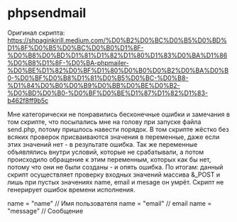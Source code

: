 # phpsendmail

Оригинал скрипта: https://shpaginkirill.medium.com/%D0%B2%D0%BC%D0%B5%D0%BD%D1%8F%D0%B5%D0%BC%D0%B0%D1%8F-%D0%B8%D0%BD%D1%81%D1%82%D1%80%D1%83%D0%BA%D1%86%D0%B8%D1%8F-%D0%BA-phpmailer-%D0%BE%D1%82%D0%BF%D1%80%D0%B0%D0%B2%D0%BA%D0%B0-%D0%BF%D0%B8%D1%81%D0%B5%D0%BC-%D0%B8-%D1%84%D0%B0%D0%B9%D0%BB%D0%BE%D0%B2-%D0%BD%D0%B0-%D0%BF%D0%BE%D1%87%D1%82%D1%83-b462f8ff9b5c

Мне категорически не понравились бесконечные ошибки и замечания в том скрипте, что посыпались мне на голову при запуске файла send.php,
потому пришлось навести порядок. В том скрипте жёстко без всяких проверок присваиваются значения в переменные, даже если этих значений нет - 
в результате ошибка. Так же переменные объявлялись внутри условий, которые не срабатывали, а потом происходило обращение к этим переменным,
которых как бы нет, потому что они не были созданы - и опять ошибка. По итогам: данный скрипт осуществляет проверку входных значений массива &_POST и лишь при пустых значениях name, email и mesage он умрёт. Скрипт не генерирует ошибок времени исполнения.

name = "name"      // Имя пользователя
name = "email"     // email
name = "message"   // Сообщение
